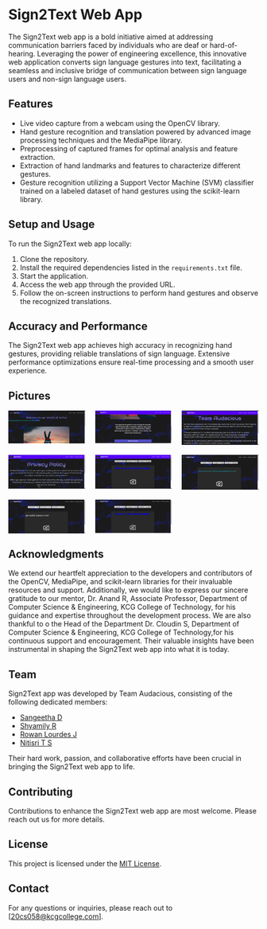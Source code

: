 # Sign2Text Web App

The Sign2Text web app is a bold initiative aimed at addressing communication barriers faced by individuals who are deaf or hard-of-hearing. Leveraging the power of engineering excellence, this innovative web application converts sign language gestures into text, facilitating a seamless and inclusive bridge of communication between sign language users and non-sign language users.

## Features

- Live video capture from a webcam using the OpenCV library.
- Hand gesture recognition and translation powered by advanced image processing techniques and the MediaPipe library.
- Preprocessing of captured frames for optimal analysis and feature extraction.
- Extraction of hand landmarks and features to characterize different gestures.
- Gesture recognition utilizing a Support Vector Machine (SVM) classifier trained on a labeled dataset of hand gestures using the scikit-learn library.

## Setup and Usage

To run the Sign2Text web app locally:

1. Clone the repository.
2. Install the required dependencies listed in the `requirements.txt` file.
3. Start the application.
4. Access the web app through the provided URL.
5. Follow the on-screen instructions to perform hand gestures and observe the recognized translations.

## Accuracy and Performance

The Sign2Text web app achieves high accuracy in recognizing hand gestures, providing reliable translations of sign language. Extensive performance optimizations ensure real-time processing and a smooth user experience.
## Pictures 

<div style="display: grid; grid-template-columns: repeat(3, 1fr); gap: 20px;">
  <img src="slideshow/slide1.png" alt="Slide 1" width="200"/>
  <img src="slideshow/slide2.png" alt="Slide 2" width="200"/>
  <img src="slideshow/slide3.png" alt="Slide 3" width="200"/>
  <img src="slideshow/slide4.png" alt="Slide 4" width="200"/>
  <img src="slideshow/slide5.png" alt="Slide 5" width="200"/>
  <img src="slideshow/slide6.png" alt="Slide 6" width="200"/>
  <img src="slideshow/slide7.png" alt="Slide 7" width="200"/>
  <img src="slideshow/slide8.png" alt="Slide 8" width="200"/>
</div>


## Acknowledgments

We extend our heartfelt appreciation to the developers and contributors of the OpenCV, MediaPipe, and scikit-learn libraries for their invaluable resources and support. 
Additionally, we would like to express our sincere gratitude to our mentor, Dr. Anand R, Associate Professor,
Department of Computer Science & Engineering, KCG College of Technology, for his guidance and expertise throughout the development process. 
We are also thankful to o the Head of the Department Dr. Cloudin S, Department of Computer Science & Engineering, KCG College of Technology,for his continuous support and encouragement. Their valuable insights have been instrumental in shaping the Sign2Text web app into what it is today.

## Team

Sign2Text app was developed by Team Audacious, consisting of the following dedicated members:

- [Sangeetha D](https://github.com/sangeethadhanasekar)
- [Shyamily R](https://github.com/Shyamily240702)
- [Rowan Lourdes J](https://github.com/rowanX14)
- [Nitisri T S](https://github.com/Nitisri06)


Their hard work, passion, and collaborative efforts have been crucial in bringing the Sign2Text web app to life.

## Contributing

Contributions to enhance the Sign2Text web app are most welcome. Please reach out us for more details.

## License

This project is licensed under the [MIT License](LICENSE).

## Contact

For any questions or inquiries, please reach out to [20cs058@kcgcollege.com].


